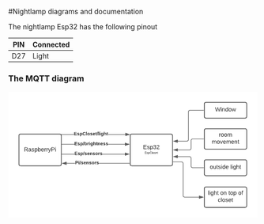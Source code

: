 #Nightlamp diagrams and documentation 

The nightlamp Esp32 has the following pinout

| PIN | Connected |
| --- | --- | 
| D27	|	Light |



<H3>The MQTT diagram</H3>

![MQTT diagram of the Esp32 nightlamp](https://github.com/ytielbeke/Esp32LightProject/blob/21f365b5ce8a2f54a8680503e97bea653e9ced01/documentation/MQTT_diagrams/EspCloset.png)
